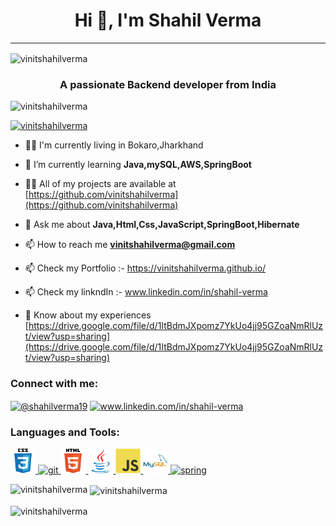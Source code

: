 <h1 align="center">Hi 👋, I'm Shahil Verma</h1>
<hr>
<p><img align="center" src="https://camo.githubusercontent.com/2b526261e88935a5671e4a20a23e230c06dc6e9192706fa9d40190bf0f58a050/68747470733a2f2f692e70696e696d672e636f6d2f6f726967696e616c732f66612f37622f34622f66613762346264633362326637336537343965356332633634366434616531332e676966" alt="vinitshahilverma" /></p>

<h3 align="center">A passionate Backend developer from India</h3>

<p align="left"> <img src="https://komarev.com/ghpvc/?username=vinitshahilverma&label=Profile%20views&color=0e75b6&style=flat" alt="vinitshahilverma" /> </p>

<p align="left"> <a href="https://github.com/ryo-ma/github-profile-trophy"><img src="https://github-profile-trophy.vercel.app/?username=vinitshahilverma" alt="vinitshahilverma" /></a> </p>

- 👨‍💻 I'm currently living in Bokaro,Jharkhand

- 🌱 I’m currently learning **Java,mySQL,AWS,SpringBoot**

- 👨‍💻 All of my projects are available at [https://github.com/vinitshahilverma](https://github.com/vinitshahilverma)

- 💬 Ask me about **Java,Html,Css,JavaScript,SpringBoot,Hibernate**

- 📫 How to reach me **vinitshahilverma@gmail.com**

- 📫 Check my Portfolio :- https://vinitshahilverma.github.io/

- 📫 Check my linkndIn :- www.linkedin.com/in/shahil-verma

- 📄 Know about my experiences [https://drive.google.com/file/d/1ItBdmJXpomz7YkUo4jj95GZoaNmRlUzt/view?usp=sharing](https://drive.google.com/file/d/1ItBdmJXpomz7YkUo4jj95GZoaNmRlUzt/view?usp=sharing)

<h3 align="left">Connect with me:</h3>
<p align="left">
<a href="https://twitter.com/@shahilverma19" target="blank"><img align="center" src="https://raw.githubusercontent.com/rahuldkjain/github-profile-readme-generator/master/src/images/icons/Social/twitter.svg" alt="@shahilverma19" height="30" width="40" /></a>
<a href="https://linkedin.com/in/www.linkedin.com/in/shahil-verma" target="blank"><img align="center" src="https://raw.githubusercontent.com/rahuldkjain/github-profile-readme-generator/master/src/images/icons/Social/linked-in-alt.svg" alt="www.linkedin.com/in/shahil-verma" height="30" width="40" /></a>
</p>

<h3 align="left">Languages and Tools:</h3>
<p align="left"> <a href="https://www.w3schools.com/css/" target="_blank" rel="noreferrer"> <img src="https://raw.githubusercontent.com/devicons/devicon/master/icons/css3/css3-original-wordmark.svg" alt="css3" width="40" height="40"/> </a> <a href="https://git-scm.com/" target="_blank" rel="noreferrer"> <img src="https://www.vectorlogo.zone/logos/git-scm/git-scm-icon.svg" alt="git" width="40" height="40"/> </a> <a href="https://www.w3.org/html/" target="_blank" rel="noreferrer"> <img src="https://raw.githubusercontent.com/devicons/devicon/master/icons/html5/html5-original-wordmark.svg" alt="html5" width="40" height="40"/> </a> <a href="https://www.java.com" target="_blank" rel="noreferrer"> <img src="https://raw.githubusercontent.com/devicons/devicon/master/icons/java/java-original.svg" alt="java" width="40" height="40"/> </a> <a href="https://developer.mozilla.org/en-US/docs/Web/JavaScript" target="_blank" rel="noreferrer"> <img src="https://raw.githubusercontent.com/devicons/devicon/master/icons/javascript/javascript-original.svg" alt="javascript" width="40" height="40"/> </a> <a href="https://www.mysql.com/" target="_blank" rel="noreferrer"> <img src="https://raw.githubusercontent.com/devicons/devicon/master/icons/mysql/mysql-original-wordmark.svg" alt="mysql" width="40" height="40"/> </a> <a href="https://spring.io/" target="_blank" rel="noreferrer"> <img src="https://www.vectorlogo.zone/logos/springio/springio-icon.svg" alt="spring" width="40" height="40"/> </a> </p>

<p><img align="left" src="https://github-readme-stats.vercel.app/api/top-langs?username=vinitshahilverma&show_icons=true&locale=en&layout=compact" alt="vinitshahilverma" /></p>

<p>&nbsp;<img align="center" src="https://github-readme-stats.vercel.app/api?username=vinitshahilverma&show_icons=true&locale=en" alt="vinitshahilverma" /></p>

<p><img align="center" src="https://github-readme-streak-stats.herokuapp.com/?user=vinitshahilverma&" alt="vinitshahilverma" /></p>

